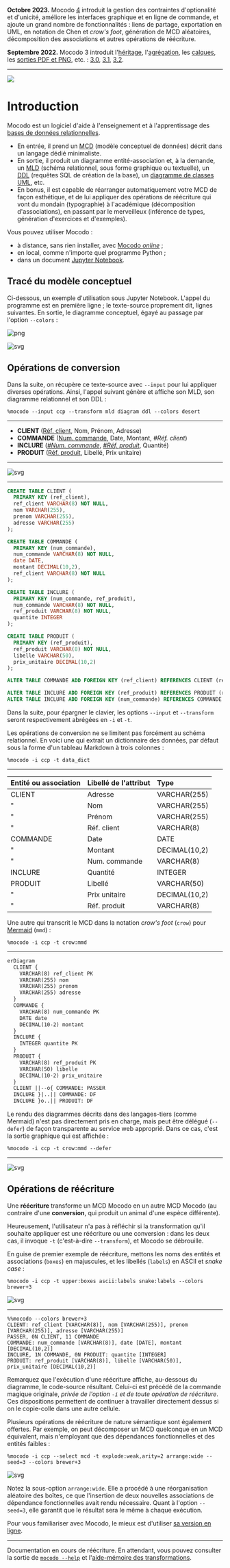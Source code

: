 **Octobre 2023.** Mocodo [4](https://github.com/laowantong/mocodo/releases/tag/4.0.1) introduit la gestion des contraintes d'optionalité et d'unicité, améliore les interfaces graphique et en ligne de commande, et ajoute un grand nombre de fonctionnalités : liens de partage, exportation en UML, en notation de Chen et _crow's foot_, génération de MCD aléatoires, décomposition des associations et autres opérations de réécriture.

**Septembre 2022.** Mocodo 3 introduit l'[héritage](https://rawgit.com/laowantong/mocodo/master/doc/fr_refman.html#Héritage-(ou-spécialisation)), l'[agrégation](https://rawgit.com/laowantong/mocodo/master/doc/fr_refman.html#Agrégation-(ou-pseudo-entité)), les [calques](https://rawgit.com/laowantong/mocodo/master/doc/fr_refman.html#Héritage-(ou-spécialisation)), les [sorties PDF et PNG](https://rawgit.com/laowantong/mocodo/master/doc/fr_refman.html#Héritage-(ou-spécialisation)), etc. : [3.0](https://github.com/laowantong/mocodo/releases/tag/3.0), [3.1](https://github.com/laowantong/mocodo/releases/tag/3.1.0), [3.2](https://github.com/laowantong/mocodo/releases/tag/3.2.0).

------

<!--
Documentation [au format HTML](https://rawgit.com/laowantong/mocodo/master/doc/fr_refman.html) ou sous forme de [notebook](doc/fr_refman.ipynb) Jupyter.

----
-->

![](logos/banner.svg)

# Introduction

Mocodo est un logiciel d'aide à l'enseignement et à l'apprentissage des [bases de données relationnelles](https://fr.wikipedia.org/wiki/Base_de_données_relationnelle).

- En entrée, il prend un [MCD](https://fr.wikipedia.org/wiki/Modèle_entité-association) (modèle conceptuel de données) décrit dans un langage dédié minimaliste.
- En sortie, il produit un diagramme entité-association et, à la demande, un [MLD](https://fr.wikipedia.org/wiki/Merise_(informatique)#MLD_:_modèle_logique_des_données) (schéma relationnel, sous forme graphique ou textuelle), un [DDL](https://fr.wikipedia.org/wiki/Langage_de_définition_de_données) (requêtes SQL de création de la base), un [diagramme de classes UML](https://fr.wikipedia.org/wiki/Diagramme_de_classes), etc.
- En bonus, il est capable de réarranger automatiquement votre MCD de façon esthétique, et de lui appliquer des opérations de réécriture qui vont du mondain (typographie) à l'académique (décomposition d'associations), en passant par le merveilleux (inférence de types, génération d'exercices et d'exemples).

Vous pouvez utiliser Mocodo :

- à distance, sans rien installer, avec [Mocodo _online_](https://www.mocodo.net) ;
- en local, comme n'importe quel programme Python ;
- dans un document [Jupyter Notebook](https://jupyter.org).

## Tracé du modèle conceptuel

Ci-dessous, un exemple d'utilisation sous Jupyter Notebook. L'appel du programme est en première ligne ; le texte-source proprement dit, lignes suivantes. En sortie, le diagramme conceptuel, égayé au passage par l'option `--colors` :

![png](doc/readme/ccp_mcd.png)

![svg](doc/readme/ccp_mcd.svg)

## Opérations de conversion

Dans la suite, on récupère ce texte-source avec `--input` pour lui appliquer diverses opérations. Ainsi, l'appel suivant génère et affiche son MLD, son diagramme relationnel et son DDL :

```
%mocodo --input ccp --transform mld diagram ddl --colors desert
```

---

- **CLIENT** (<ins>Réf. client</ins>, Nom, Prénom, Adresse)
- **COMMANDE** (<ins>Num. commande</ins>, Date, Montant, _#Réf. client_)
- **INCLURE** (<ins>_#Num. commande_</ins>, <ins>_#Réf. produit_</ins>, Quantité)
- **PRODUIT** (<ins>Réf. produit</ins>, Libellé, Prix unitaire)

---

![svg](doc/readme/ccp_mld.svg)

---

```sql
CREATE TABLE CLIENT (
  PRIMARY KEY (ref_client),
  ref_client VARCHAR(8) NOT NULL,
  nom VARCHAR(255),
  prenom VARCHAR(255),
  adresse VARCHAR(255)
);

CREATE TABLE COMMANDE (
  PRIMARY KEY (num_commande),
  num_commande VARCHAR(8) NOT NULL,
  date DATE,
  montant DECIMAL(10,2),
  ref_client VARCHAR(8) NOT NULL
);

CREATE TABLE INCLURE (
  PRIMARY KEY (num_commande, ref_produit),
  num_commande VARCHAR(8) NOT NULL,
  ref_produit VARCHAR(8) NOT NULL,
  quantite INTEGER
);

CREATE TABLE PRODUIT (
  PRIMARY KEY (ref_produit),
  ref_produit VARCHAR(8) NOT NULL,
  libelle VARCHAR(50),
  prix_unitaire DECIMAL(10,2)
);

ALTER TABLE COMMANDE ADD FOREIGN KEY (ref_client) REFERENCES CLIENT (ref_client);

ALTER TABLE INCLURE ADD FOREIGN KEY (ref_produit) REFERENCES PRODUIT (ref_produit);
ALTER TABLE INCLURE ADD FOREIGN KEY (num_commande) REFERENCES COMMANDE (num_commande);
```

Dans la suite, pour épargner le clavier, les options `--input` et `--transform` seront respectivement abrégées en `-i` et `-t`.

Les opérations de conversion ne se limitent pas forcément au schéma relationnel. En voici une qui extrait un dictionnaire des données, par défaut sous la forme d'un tableau Markdown à trois colonnes :

```
%mocodo -i ccp -t data_dict
```

---

| Entité ou association | Libellé de l'attribut | Type          |
|:----------------------|:----------------------|:--------------|
| CLIENT                | Adresse               | VARCHAR(255)  |
| "                     | Nom                   | VARCHAR(255)  |
| "                     | Prénom                | VARCHAR(255)  |
| "                     | Réf. client           | VARCHAR(8)    |
| COMMANDE              | Date                  | DATE          |
| "                     | Montant               | DECIMAL(10,2) |
| "                     | Num. commande         | VARCHAR(8)    |
| INCLURE               | Quantité              | INTEGER       |
| PRODUIT               | Libellé               | VARCHAR(50)   |
| "                     | Prix unitaire         | DECIMAL(10,2) |
| "                     | Réf. produit          | VARCHAR(8)    |

Une autre qui transcrit le MCD dans la notation _crow's foot_ (`crow`) pour [Mermaid](http://mermaid.js.org) (`mmd`) :

```
%mocodo -i ccp -t crow:mmd
```

---

```mmd
erDiagram
  CLIENT {
    VARCHAR(8) ref_client PK
    VARCHAR(255) nom
    VARCHAR(255) prenom
    VARCHAR(255) adresse
  }
  COMMANDE {
    VARCHAR(8) num_commande PK
    DATE date
    DECIMAL(10-2) montant
  }
  INCLURE {
    INTEGER quantite PK
  }
  PRODUIT {
    VARCHAR(8) ref_produit PK
    VARCHAR(50) libelle
    DECIMAL(10-2) prix_unitaire
  }
  CLIENT ||--o{ COMMANDE: PASSER
  INCLURE }|..|| COMMANDE: DF
  INCLURE }o..|| PRODUIT: DF

```

Le rendu des diagrammes décrits dans des langages-tiers (comme Mermaid) n'est pas directement pris en charge, mais peut être délégué (`--defer`) de façon transparente au service web approprié. Dans ce cas, c'est la sortie graphique qui est affichée :

```
%mocodo -i ccp -t crow:mmd --defer
```

---

![svg](doc/readme/ccp_erd_crow.svg)

## Opérations de réécriture

Une **réécriture** transforme un MCD Mocodo en un autre MCD Mocodo (au contraire d'une **conversion**, qui produit un animal d'une espèce différente).

Heureusement, l'utilisateur n'a pas à réfléchir si la transformation qu'il souhaite appliquer est une réécriture ou une conversion : dans les deux cas, il invoque `-t` (c'est-à-dire `--transform`), et Mocodo se débrouille.

En guise de premier exemple de réécriture, mettons les noms des entités et associations (`boxes`) en majuscules, et les libellés (`labels`) en ASCII et _snake case_ :

```
%mocodo -i ccp -t upper:boxes ascii:labels snake:labels --colors brewer+3
```

![svg](doc/readme/ccp_mcd_ascii.svg)

---

    %%mocodo --colors brewer+3
    CLIENT: ref_client [VARCHAR(8)], nom [VARCHAR(255)], prenom [VARCHAR(255)], adresse [VARCHAR(255)]
    PASSER, 0N CLIENT, 11 COMMANDE
    COMMANDE: num_commande [VARCHAR(8)], date [DATE], montant [DECIMAL(10,2)]
    INCLURE, 1N COMMANDE, 0N PRODUIT: quantite [INTEGER]
    PRODUIT: ref_produit [VARCHAR(8)], libelle [VARCHAR(50)], prix_unitaire [DECIMAL(10,2)]

Remarquez que l'exécution d'une réécriture affiche, au-dessous du diagramme, le code-source résultant. Celui-ci est précédé de la commande magique originale, _privée de l'option `-i` et de toute opération de réécriture_. Ces dispositions permettent de continuer à travailler directement dessus si on le copie-colle dans une autre cellule.

Plusieurs opérations de réécriture de nature sémantique sont également offertes. Par exemple, on peut décomposer un MCD quelconque en un MCD équivalent, mais n'employant que des dépendances fonctionnelles et des entités faibles :

```
%mocodo -i ccp --select mcd -t explode:weak,arity=2 arrange:wide --seed=3 --colors brewer+3
```

![svg](doc/readme/ccp_mcd_explode.svg)

Notez la sous-option `arrange:wide`. Elle a procédé à une réorganisation aléatoire des boîtes, ce que l'insertion de deux nouvelles associations de dépendance fonctionnelles avait rendu nécessaire. Quant à l'option `--seed=3`, elle garantit que le résultat sera le même à chaque exécution.

Pour vous familiariser avec Mocodo, le mieux est d'utiliser [sa version en ligne](https://www.mocodo.net).

----

Documentation en cours de réécriture. En attendant, vous pouvez consulter la sortie de [`mocodo --help`](doc/fr_refman_4.txt) et l'[aide-mémoire des transformations](doc/fr_cheat_sheet.md).